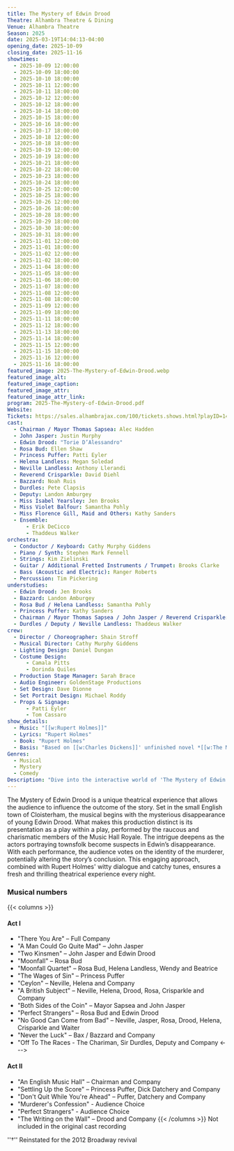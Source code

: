 ```yaml
---
title: The Mystery of Edwin Drood
Theatre: Alhambra Theatre & Dining
Venue: Alhambra Theatre
Season: 2025
date: 2025-03-19T14:04:13-04:00
opening_date: 2025-10-09
closing_date: 2025-11-16
showtimes:
  - 2025-10-09 12:00:00
  - 2025-10-09 18:00:00
  - 2025-10-10 18:00:00
  - 2025-10-11 12:00:00
  - 2025-10-11 18:00:00
  - 2025-10-12 12:00:00
  - 2025-10-12 18:00:00
  - 2025-10-14 18:00:00
  - 2025-10-15 18:00:00
  - 2025-10-16 18:00:00
  - 2025-10-17 18:00:00
  - 2025-10-18 12:00:00
  - 2025-10-18 18:00:00
  - 2025-10-19 12:00:00
  - 2025-10-19 18:00:00
  - 2025-10-21 18:00:00
  - 2025-10-22 18:00:00
  - 2025-10-23 18:00:00
  - 2025-10-24 18:00:00
  - 2025-10-25 12:00:00
  - 2025-10-25 18:00:00
  - 2025-10-26 12:00:00
  - 2025-10-26 18:00:00
  - 2025-10-28 18:00:00
  - 2025-10-29 18:00:00
  - 2025-10-30 18:00:00
  - 2025-10-31 18:00:00
  - 2025-11-01 12:00:00
  - 2025-11-01 18:00:00
  - 2025-11-02 12:00:00
  - 2025-11-02 18:00:00
  - 2025-11-04 18:00:00
  - 2025-11-05 18:00:00
  - 2025-11-06 18:00:00
  - 2025-11-07 18:00:00
  - 2025-11-08 12:00:00
  - 2025-11-08 18:00:00
  - 2025-11-09 12:00:00
  - 2025-11-09 18:00:00
  - 2025-11-11 18:00:00
  - 2025-11-12 18:00:00
  - 2025-11-13 18:00:00
  - 2025-11-14 18:00:00
  - 2025-11-15 12:00:00
  - 2025-11-15 18:00:00
  - 2025-11-16 12:00:00
  - 2025-11-16 18:00:00
featured_image: 2025-The-Mystery-of-Edwin-Drood.webp
featured_image_alt: 
featured_image_caption: 
featured_image_attr: 
featured_image_attr_link: 
program: 2025-The-Mystery-of-Edwin-Drood.pdf
Website: 
Tickets: https://sales.alhambrajax.com/100/tickets.shows.html?playID=1490&code=JAXPLAYS
cast:
  - Chairman / Mayor Thomas Sapsea: Alec Hadden
  - John Jasper: Justin Murphy
  - Edwin Drood: "Torie D’Alessandro"
  - Rosa Bud: Ellen Shaw
  - Princess Puffer: Patti Eyler
  - Helena Landless: Megan Soledad
  - Neville Landless: Anthony Llerandi
  - Reverend Crisparkle: David Diehl
  - Bazzard: Noah Ruis
  - Durdles: Pete Clapsis
  - Deputy: Landon Amburgey
  - Miss Isabel Yearsley: Jen Brooks
  - Miss Violet Balfour: Samantha Pohly
  - Miss Florence Gill, Maid and Others: Kathy Sanders
  - Ensemble:
      - Erik DeCicco
      - Thaddeus Walker
orchestra:
  - Conductor / Keyboard: Cathy Murphy Giddens
  - Piano / Synth: Stephen Mark Fennell
  - Strings: Kim Zielinski
  - Guitar / Additional Fretted Instruments / Trumpet: Brooks Clarke
  - Bass (Acoustic and Electric): Ranger Roberts
  - Percussion: Tim Pickering
understudies:
  - Edwin Drood: Jen Brooks
  - Bazzard: Landon Amburgey
  - Rosa Bud / Helena Landless: Samantha Pohly
  - Princess Puffer: Kathy Sanders
  - Chairman / Mayor Thomas Sapsea / John Jasper / Reverend Crisparkle: Erik DeCicco
  - Durdles / Deputy / Neville Landless: Thaddeus Walker
crew:
  - Director / Choreographer: Shain Stroff
  - Musical Director: Cathy Murphy Giddens
  - Lighting Design: Daniel Dungan
  - Costume Design:
      - Camala Pitts
      - Dorinda Quiles
  - Production Stage Manager: Sarah Brace
  - Audio Engineer: GoldenStage Productions
  - Set Design: Dave Dionne
  - Set Portrait Design: Michael Roddy
  - Props & Signage:
      - Patti Eyler
      - Tom Cassaro
show_details: 
  - Music: "[[w:Rupert Holmes]]"
  - Lyrics: "Rupert Holmes"
  - Book: "Rupert Holmes"
  - Basis: "Based on [[w:Charles Dickens]]' unfinished novel *[[w:The Mystery of Edwin Drood]]*"
Genres:
  - Musical
  - Mystery
  - Comedy
Description: "Dive into the interactive world of 'The Mystery of Edwin Drood,' where the audience decides the ending of this playful adaptation of Charles Dickens’ unfinished novel."
---
```

The Mystery of Edwin Drood is a unique theatrical experience that allows the audience to influence the outcome of the story. Set in the small English town of Cloisterham, the musical begins with the mysterious disappearance of young Edwin Drood. What makes this production distinct is its presentation as a play within a play, performed by the raucous and charismatic members of the Music Hall Royale. The intrigue deepens as the actors portraying townsfolk become suspects in Edwin’s disappearance. With each performance, the audience votes on the identity of the murderer, potentially altering the story’s conclusion. This engaging approach, combined with Rupert Holmes' witty dialogue and catchy tunes, ensures a fresh and thrilling theatrical experience every night.

### Musical numbers
{{< columns >}} 
#### Act I
* "There You Are" – Full Company
* "A Man Could Go Quite Mad" – John Jasper
* "Two Kinsmen" – John Jasper and Edwin Drood
* "Moonfall" – Rosa Bud
* "Moonfall Quartet" – Rosa Bud, Helena Landless, Wendy and Beatrice
* "The Wages of Sin" – Princess Puffer
* "Ceylon" – Neville, Helena and Company
* "A British Subject" – Neville, Helena, Drood, Rosa, Crisparkle and Company
* "Both Sides of the Coin" – Mayor Sapsea and John Jasper
* "Perfect Strangers" – Rosa Bud and Edwin Drood
* "No Good Can Come from Bad" – Neville, Jasper, Rosa, Drood, Helena, Crisparkle and Waiter
* "Never the Luck" – Bax / Bazzard and Company
* "Off To The Races - The Chariman, Sir Durdles, Deputy and Company
<--->
#### Act II
* "An English Music Hall" – Chairman and Company
* "Settling Up the Score" – Princess Puffer, Dick Datchery and Company
* "Don't Quit While You're Ahead" – Puffer, Datchery and Company
* "Murderer's Confession" - Audience Choice
* "Perfect Strangers" - Audience Choice
* "The Writing on the Wall" – Drood and Company
{{< /columns >}}
 Not included in the original cast recording

''†'' Reinstated for the 2012 Broadway revival